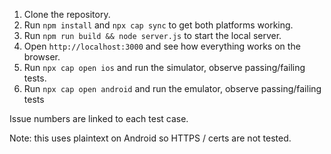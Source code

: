 1. Clone the repository.
2. Run `npm install` and `npx cap sync` to get both platforms working.
3. Run `npm run build && node server.js` to start the local server.
4. Open `http://localhost:3000` and see how everything works on the browser.
5. Run `npx cap open ios` and run the simulator, observe passing/failing tests.
6. Run `npx cap open android` and run the emulator, observe passing/failing tests

Issue numbers are linked to each test case.

Note: this uses plaintext on Android so HTTPS / certs are not tested.
